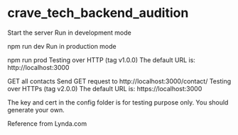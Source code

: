 # crave_tech_backend_audition

Start the server
Run in development mode

npm run dev
Run in production mode

npm run prod
Testing over HTTP (tag v1.0.0)
The default URL is: http://localhost:3000

GET all contacts
Send GET request to http://localhost:3000/contact/
Testing over HTTPs (tag v2.0.0)
The default URL is: https://localhost:3000

The key and cert in the config folder is for testing purpose only. You should generate your own.

Reference from Lynda.com